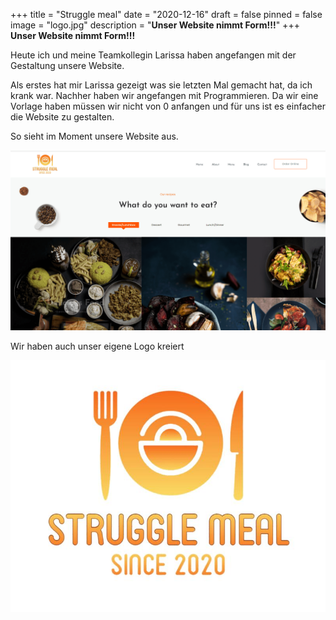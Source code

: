 +++
title = "Struggle meal"
date = "2020-12-16"
draft = false
pinned = false
image = "logo.jpg"
description = "**Unser Website nimmt Form!!!**"
+++
**Unser Website nimmt Form!!!**

Heute ich und meine Teamkollegin Larissa haben angefangen mit der Gestaltung unsere Website.

Als erstes hat mir Larissa gezeigt was sie letzten Mal gemacht hat, da ich krank war. Nachher haben wir angefangen mit Programmieren. Da wir eine Vorlage haben müssen wir nicht von 0 anfangen und für uns ist es einfacher die Website zu gestalten.

So sieht im Moment unsere Website aus.

![](website-2-.png)

Wir haben auch unser eigene Logo kreiert 

![](logo.jpg)